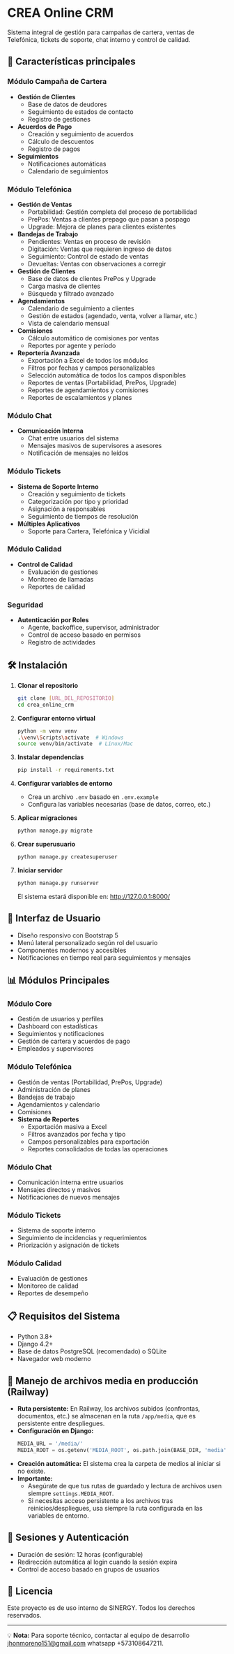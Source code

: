 # CREA Online CRM

Sistema integral de gestión para campañas de cartera, ventas de Telefónica, tickets de soporte, chat interno y control de calidad.

## 🚀 Características principales

### Módulo Campaña de Cartera
- **Gestión de Clientes**
  - Base de datos de deudores
  - Seguimiento de estados de contacto
  - Registro de gestiones
- **Acuerdos de Pago**
  - Creación y seguimiento de acuerdos
  - Cálculo de descuentos
  - Registro de pagos
- **Seguimientos**
  - Notificaciones automáticas
  - Calendario de seguimientos

### Módulo Telefónica
- **Gestión de Ventas**
  - Portabilidad: Gestión completa del proceso de portabilidad
  - PrePos: Ventas a clientes prepago que pasan a pospago
  - Upgrade: Mejora de planes para clientes existentes
- **Bandejas de Trabajo**
  - Pendientes: Ventas en proceso de revisión
  - Digitación: Ventas que requieren ingreso de datos
  - Seguimiento: Control de estado de ventas
  - Devueltas: Ventas con observaciones a corregir
- **Gestión de Clientes**
  - Base de datos de clientes PrePos y Upgrade
  - Carga masiva de clientes
  - Búsqueda y filtrado avanzado
- **Agendamientos**
  - Calendario de seguimiento a clientes
  - Gestión de estados (agendado, venta, volver a llamar, etc.)
  - Vista de calendario mensual
- **Comisiones**
  - Cálculo automático de comisiones por ventas
  - Reportes por agente y período
- **Reportería Avanzada**
  - Exportación a Excel de todos los módulos
  - Filtros por fechas y campos personalizables
  - Selección automática de todos los campos disponibles
  - Reportes de ventas (Portabilidad, PrePos, Upgrade)
  - Reportes de agendamientos y comisiones
  - Reportes de escalamientos y planes

### Módulo Chat
- **Comunicación Interna**
  - Chat entre usuarios del sistema
  - Mensajes masivos de supervisores a asesores
  - Notificación de mensajes no leídos

### Módulo Tickets
- **Sistema de Soporte Interno**
  - Creación y seguimiento de tickets
  - Categorización por tipo y prioridad
  - Asignación a responsables
  - Seguimiento de tiempos de resolución
- **Múltiples Aplicativos**
  - Soporte para Cartera, Telefónica y Vicidial

### Módulo Calidad
- **Control de Calidad**
  - Evaluación de gestiones
  - Monitoreo de llamadas
  - Reportes de calidad

### Seguridad
- **Autenticación por Roles**
  - Agente, backoffice, supervisor, administrador
  - Control de acceso basado en permisos
  - Registro de actividades

## 🛠️ Instalación

1. **Clonar el repositorio**
   ```bash
   git clone [URL_DEL_REPOSITORIO]
   cd crea_online_crm
   ```

2. **Configurar entorno virtual**
   ```bash
   python -m venv venv
   .\venv\Scripts\activate  # Windows
   source venv/bin/activate  # Linux/Mac
   ```

3. **Instalar dependencias**
   ```bash
   pip install -r requirements.txt
   ```

4. **Configurar variables de entorno**
   - Crea un archivo `.env` basado en `.env.example`
   - Configura las variables necesarias (base de datos, correo, etc.)

5. **Aplicar migraciones**
   ```bash
   python manage.py migrate
   ```

6. **Crear superusuario**
   ```bash
   python manage.py createsuperuser
   ```

7. **Iniciar servidor**
   ```bash
   python manage.py runserver
   ```
   
   El sistema estará disponible en: http://127.0.0.1:8000/

## 🎨 Interfaz de Usuario

- Diseño responsivo con Bootstrap 5
- Menú lateral personalizado según rol del usuario
- Componentes modernos y accesibles
- Notificaciones en tiempo real para seguimientos y mensajes

## 📊 Módulos Principales

### Módulo Core
- Gestión de usuarios y perfiles
- Dashboard con estadísticas
- Seguimientos y notificaciones
- Gestión de cartera y acuerdos de pago
- Empleados y supervisores

### Módulo Telefónica
- Gestión de ventas (Portabilidad, PrePos, Upgrade)
- Administración de planes
- Bandejas de trabajo
- Agendamientos y calendario
- Comisiones
- **Sistema de Reportes**
  - Exportación masiva a Excel
  - Filtros avanzados por fecha y tipo
  - Campos personalizables para exportación
  - Reportes consolidados de todas las operaciones

### Módulo Chat
- Comunicación interna entre usuarios
- Mensajes directos y masivos
- Notificaciones de nuevos mensajes

### Módulo Tickets
- Sistema de soporte interno
- Seguimiento de incidencias y requerimientos
- Priorización y asignación de tickets

### Módulo Calidad
- Evaluación de gestiones
- Monitoreo de calidad
- Reportes de desempeño

## 📋 Requisitos del Sistema

- Python 3.8+
- Django 4.2+
- Base de datos PostgreSQL (recomendado) o SQLite
- Navegador web moderno

## 📂 Manejo de archivos media en producción (Railway)

- **Ruta persistente:** En Railway, los archivos subidos (confrontas, documentos, etc.) se almacenan en la ruta `/app/media`, que es persistente entre despliegues.
- **Configuración en Django:**
  ```python
  MEDIA_URL = '/media/'
  MEDIA_ROOT = os.getenv('MEDIA_ROOT', os.path.join(BASE_DIR, 'media'))
  ```
- **Creación automática:** El sistema crea la carpeta de medios al iniciar si no existe.
- **Importante:**
  - Asegúrate de que tus rutas de guardado y lectura de archivos usen siempre `settings.MEDIA_ROOT`.
  - Si necesitas acceso persistente a los archivos tras reinicios/despliegues, usa siempre la ruta configurada en las variables de entorno.

## 🔄 Sesiones y Autenticación

- Duración de sesión: 12 horas (configurable)
- Redirección automática al login cuando la sesión expira
- Control de acceso basado en grupos de usuarios

## 📝 Licencia

Este proyecto es de uso interno de SINERGY. Todos los derechos reservados.

---

💡 **Nota:** Para soporte técnico, contactar al equipo de desarrollo jhonmoreno151@gmail.com whatsapp +573108647211.

